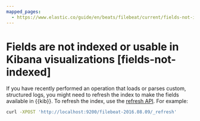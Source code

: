 ```yaml
---
mapped_pages:
  - https://www.elastic.co/guide/en/beats/filebeat/current/fields-not-indexed.html
---
```


# Fields are not indexed or usable in Kibana visualizations [fields-not-indexed]

If you have recently performed an operation that loads or parses custom, structured logs, you might need to refresh the index to make the fields available in {{kib}}. To refresh the index, use the [refresh API](https://www.elastic.co/docs/api/doc/elasticsearch/operation/operation-indices-refresh). For example:

```sh
curl -XPOST 'http://localhost:9200/filebeat-2016.08.09/_refresh'
```

